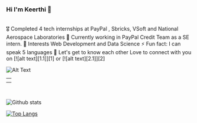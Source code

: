 ### Hi I'm Keerthi 👋

<br/>
<!-- Please don't remove this: Grab your social icons from https://github.com/carlsednaoui/gitsocial -->
<table border = "0">
   <td>
      <tr>
         🎖 Completed 4 tech internships at PayPal , Sbricks, VSoft and National Aerospace Laboratories
      </tr>
      <tr>
         🔭 Currently working in PayPal Credit Team as a SE intern. 
      </tr>
      <tr>
         🌱 Interests Web Development and Data Science 
      </tr>
      <tr>
         ⚡ Fun fact: I can speak 5 languages
       </tr>
      <tr>
         💭 Let's get to know each other 
         Love to connect with you on  [![alt text][1.1]][1]  or   [![alt text][2.1]][2] 
      
[1.1]: https://github.com/KeerthiAkella3/KeerthiAkella3/blob/master/twitter-16x16.png (twitter icon without padding)
[2.1]: https://github.com/KeerthiAkella3/KeerthiAkella3/blob/master/linkedIn.png (LinkedIn icon without padding)

[1]: http://www.twitter.com/KeerthyAkella
[2]: https://www.linkedin.com/in/keerthi-akella-02545a169
   </tr>
</td>
<td>
   <tr>
      
 ![Alt Text](https://github.com/KeerthiAkella3/KeerthiAkella3/blob/master/89331370dfa611b339c113d9ae5c6647.gif)
</tr>
</td>
  </table>





<br/>
<!-- Please don't remove this: Grab your social icons from https://github.com/carlsednaoui/gitsocial -->

![Github stats](https://github-readme-stats.vercel.app/api?username=KeerthiAkella3)
<br/>

[![Top Langs](https://github-readme-stats.vercel.app/api/top-langs/?username=KeerthiAkella3&layout=compact)](https://github.com/KeerthiAkella3/github-readme-stats)

